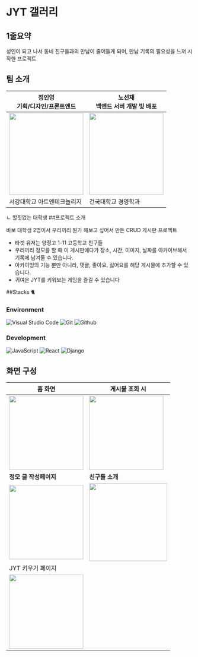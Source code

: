 # JYT 갤러리

## 1줄요약

성인이 되고 나서 동네 친구들과의 만남이 줄어들게 되어, 만남 기록의 필요성을 느껴 시작한 프로젝트

## 팀 소개

| 정인영 <br/> **기획/디자인/프론트엔드**                                                                                                        | 노선재 <br/> **백엔드 서버 개발 빛 배포**                                                                                                       |
| ---------------------------------------------------------------------------------------------------------------------------------------------- | ----------------------------------------------------------------------------------------------------------------------------------------------- |
| <img src="https://user-images.githubusercontent.com/87219998/264147303-9dcf7535-fdc2-4fea-a58a-d926c814b207.jpg" width="200px" height="220px"> | <img src="https://user-images.githubusercontent.com/87219998/264147319-4f22fa28-a47e-4500-a8dc-b27b0d1a92b3.png" width= "200px" height="220px"> |
| 서강대학교 아트엔테크놀리지                                                                                                                    | 건국대학교 경영학과                                                                                                                             |

ㄴ 할짓없는 대학생 ##프로젝트 소개

바보 대학생 2명이서 우리끼리 뭔가 해보고 싶어서 만든 CRUD 게시판 프로젝트

- 타겟 유저는 양정고 1-11 고등학교 친구들
- 우리끼리 정모를 할 때 이 게시판에다가 장소, 시간, 이미지, 날짜를 아카이브해서 기록에 남겨둘 수 있습니다.
- 아카이빙의 기능 뿐만 아니라, 댓글, 좋아요, 싫어요를 해당 게시물에 추가할 수 있습니다.
- 귀여운 JYT를 키워보는 게임을 즐길 수 있습니다

##Stacks 🐈

### Environment

![Visual Studio Code](https://img.shields.io/badge/Visual%20Studio%20Code-007ACC?style=for-the-badge&logo=Visual%20Studio%20Code&logoColor=white)
![Git](https://img.shields.io/badge/Git-F05032?style=for-the-badge&logo=Git&logoColor=white)
![Github](https://img.shields.io/badge/GitHub-181717?style=for-the-badge&logo=GitHub&logoColor=white)

### Development

![JavaScript](https://img.shields.io/badge/JavaScript-F7DF1E?style=for-the-badge&logo=Javascript&logoColor=white)
![React](https://img.shields.io/badge/React-20232A?style=for-the-badge&logo=react&logoColor=61DAFB)
![Django](https://img.shields.io/badge/Django-092E20?style=for-the-badge&logo=Django&logoColor=white)

## 화면 구성

| 홈 화면                                                                                                        | 게시물 조회 시                                                                                                    |
| ----------------------------------------------------------------------------------------------------------------- | ----------------------------------------------------------------------------------------------------------------- |
| <img src="https://user-images.githubusercontent.com/87219998/264146829-40472d0d-418a-4533-9a37-8285f197c65e.png" width= "200px"> | <img src="https://user-images.githubusercontent.com/87219998/264146823-276084a0-e8cd-40c2-8322-87c402a21328.png" width="200px"> |
| **정모 글 작성페이지**   |  **친구들 소개**   |  
| <img width="200px" src="https://user-images.githubusercontent.com/87219998/264146810-c5582f03-323f-444a-816c-b5bd83c53fe6.png"/>    |  <img width="210px" src="https://user-images.githubusercontent.com/87219998/264146818-fd7a7292-0b68-453d-aba6-c56befab7991.png"/>    |
| JYT 키우기 페이지 |
| <img src="https://user-images.githubusercontent.com/87219998/264146820-9ca3760a-83da-4f17-a0f4-70054132a319.png" width="200px">|




